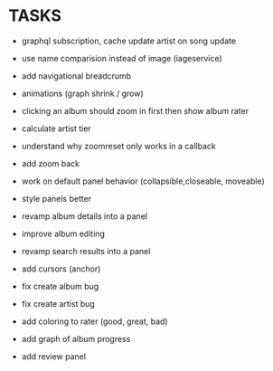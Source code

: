 
# TASKS
- graphql subscription, cache update artist on song update  



- use name comparision instead of image (iageservice)   

- add navigational breadcrumb
- animations (graph  shrink / grow) 
- clicking an album should zoom in first then show album rater

- calculate artist tier

- understand why zoomreset only works in a callback 
- add zoom back

- work on default panel behavior (collapsible,closeable, moveable)
- style panels better

- revamp album details into a panel
- improve album editing
- revamp search results into a panel

- add cursors (anchor) 

- fix create album bug
- fix create artist bug

- add coloring to rater (good, great, bad)
- add graph of album progress   
- add review panel
